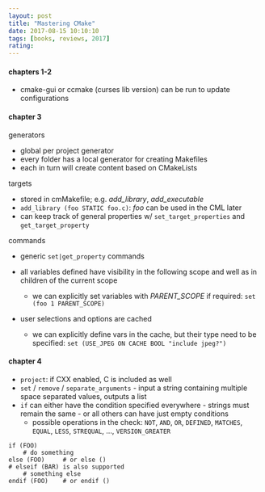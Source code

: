 ```yaml
---
layout: post
title: "Mastering CMake"
date: 2017-08-15 10:10:10
tags: [books, reviews, 2017]
rating:
---
```

#### chapters 1-2

- cmake-gui or ccmake (curses lib version) can be run to update configurations

#### chapter 3

generators
- global per project generator
- every folder has a local generator for creating Makefiles
- each in turn will create content based on CMakeLists

targets
- stored in cmMakefile; e.g. _add_library_, _add_executable_
- `add_library (foo STATIC foo.c)`: _foo_ can be used in the CML later
- can keep track of general properties w/ `set_target_properties` and `get_target_property`

commands
- generic `set|get_property` commands

- all variables defined have visibility in the following scope and well as in children of the current scope
    - we can explicitly set variables with _PARENT_SCOPE_ if required: `set (foo 1 PARENT_SCOPE)`
- user selections and options are cached
    - we can explicitly define vars in the cache, but their type need to be specified: `set (USE_JPEG ON CACHE BOOL "include jpeg?")`

#### chapter 4

- `project`: if CXX enabled, C is included as well
- `set` / `remove` / `separate_arguments` - input a string containing multiple space separated values, outputs a list
- `if` can either have the condition specified everywhere - strings must remain the same - or all others can have just empty conditions
    - possible operations in the check: `NOT`, `AND`, `OR`, `DEFINED`, `MATCHES`, `EQUAL`, `LESS`, `STREQUAL`, ..., `VERSION_GREATER`
```
if (FOO)   
    # do something
else (FOO)     # or else ()
# elseif (BAR) is also supported
    # something else
endif (FOO)    # or endif ()
```
